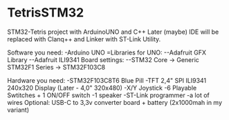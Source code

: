 # TetrisSTM32
STM32-Tetris project with ArduinoUNO and C++
Later (maybe) IDE will be replaced with Clanq++ and Linker with ST-Link Utility.

Software you need:
-Arduino UNO
=Libraries for UNO:
--Adafruit GFX Library 
--Adafruit ILI9341 
Board settings:
--STM32 Core -> Generic STM32F1 Series -> STM32F103C8 

Hardware you need:
-STM32F103C8T6 Blue Pill
-TFT 2,4" SPI ILI9341 240x320 Display (Later - 4,0" 320x480)
-X/Y Joystick
-6 Playable Swtitches + 1 ON/OFF switch
-1 speaker 
-ST-Link programmer
-a lot of wires
Optional: USB-C to 3,3v converter board + battery (2x1000mah in my variant)
